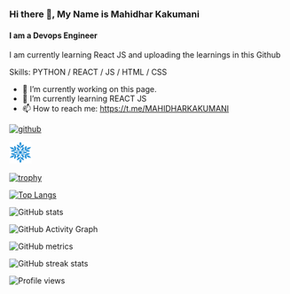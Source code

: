 ### Hi there 👋, My Name is Mahidhar Kakumani
#### I am a Devops Engineer
I am currently learning React JS and uploading the learnings in this Github 

Skills: PYTHON / REACT / JS / HTML / CSS

- 🔭 I’m currently working on this page. 
- 🌱 I’m currently learning REACT JS 
- 📫 How to reach me: https://t.me/MAHIDHARKAKUMANI 


[<img src='https://cdn.jsdelivr.net/npm/simple-icons@3.0.1/icons/github.svg' alt='github' height='40'>](https://github.com/ursmahi)  

<a href='https://archiveprogram.github.com/'><img src='https://raw.githubusercontent.com/acervenky/animated-github-badges/master/assets/acbadge.gif' width='40' height='40'></a> 

[![trophy](https://github-profile-trophy.vercel.app/?username=ursmahi)](https://github.com/ryo-ma/github-profile-trophy)

[![Top Langs](https://github-readme-stats.vercel.app/api/top-langs/?username=ursmahi)](https://github.com/anuraghazra/github-readme-stats)

![GitHub stats](https://github-readme-stats.vercel.app/api?username=ursmahi&show_icons=true&count_private=true)  

![GitHub Activity Graph](https://activity-graph.herokuapp.com/graph?username=ursmahi)  

![GitHub metrics](https://metrics.lecoq.io/ursmahi)  

![GitHub streak stats](https://github-readme-streak-stats.herokuapp.com/?user=ursmahi)  

![Profile views](https://gpvc.arturio.dev/ursmahi)  
